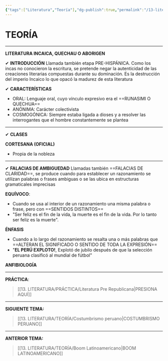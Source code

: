 ```yaml
---
{"tags":["Literatura","Teoría"],"dg-publish":true,"permalink":"/13-literatura/teoria/literatura-pre-republicana/","dgPassFrontmatter":true}
---
```


# TEORÍA
---
**LITERATURA INCAICA, QUECHAU O ABORIGEN**

✔ **INTRODUCCIÓN**
Llamada también etapa PRE-HISPÁNICA. Como los incas no conocieron la escritura, se pretende negar la autenticidad de las creaciones literarias compuestas durante su dominación.
Es la destrucción del imperio Incaico lo que opacó la madurez de esta literatura

✔ **CARACTERÍSTICAS**
- ORAL: Lenguaje oral, cuyo vínculo expresivo era el ==RUNASIMI O QUECHUA==
- ANÓNIMA: Carácter colectivista
- COSMOGÓNICA: Siempre estaba ligada a dioses y a resolver las interrogantes que el hombre constantemente se plantea

---
✔ **CLASES**

**CORTESANA (OFICIAL)**
- Propia de la nobleza 

---
✔ **FALACIAS DE AMBIGUEDAD**
Llamadas también ==FALACIAS DE CLARIDAD==, se produce cuando para establecer un razonamiento se utilizan palabras o frases ambiguas o se las ubica en estructuras gramaticales imprecisas

**EQUÍVOCO**: 
- Cuando se usa al interior de un razonamiento una misma palabra o frase, pero con ==SENTIDOS DISTINTOS==
- "Ser feliz es el fin de la vida, la muerte es el fin de la vida. Por lo tanto ser feliz es la muerte".

**ÉNFASIS**
- Cuando a lo largo del razonamiento se resalta una o más palabras que ==ALTERAN EL SIGNIFICADO O SENTIDO DE TODA LA EXPRESIÓN==
- "**EL PERÚ EXPLOTO!**, Explotó de jubilo después de que la selección peruana clasificó al mundial de fútbol"

**ANFIBIOLOGÍA**








---
**PRÁCTICA**: 
>[[13. LITERATURA/PRÁCTICA/Literatura Pre Republicana\|PRESIONA AQUÍ]]

---
**SIGUIENTE TEMA:** 
>[[13. LITERATURA/TEORÍA/Costumbrismo peruano\|COSTUMBRISMO PERUANO]]

---
**ANTERIOR TEMA:** 
>[[13. LITERATURA/TEORÍA/Boom Latinoamericano\|BOOM LATINOAMERICANO]]

